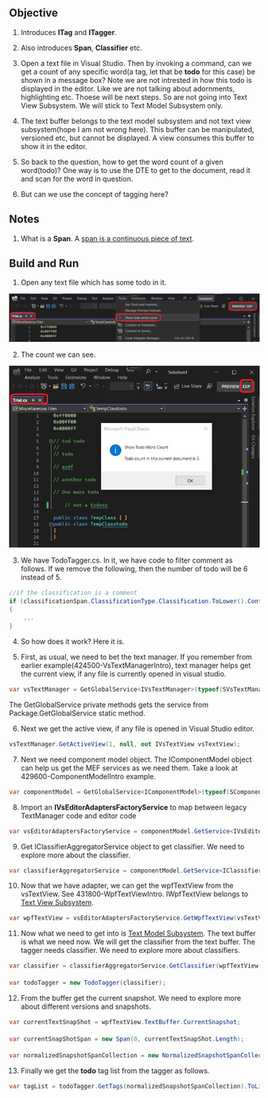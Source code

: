 ## Objective 

1. Introduces **ITag** and **ITagger**.

2. Also introduces **Span**, **Classifier** etc. 

3. Open a text file in Visual Studio. Then by invoking a command, can we get a count of any specific word(a tag, let that be **todo** for this case) be shown in a message box? Note we are not intrested in how this todo is displayed in the editor. Like we are not talking about adornments, highlighting etc. Thoese will be next steps. So are not going into Text View Subsystem. We will stick to Text Model Subsystem only. 

4. The text buffer belongs to the text model subsystem and not text view subsystem(hope I am not wrong here). This buffer can be manipulated, versioned etc, but cannot be displayed. A view consumes this buffer to show it in the editor.

5. So back to the question, how to get the word count of a given word(todo)? One way is to use the DTE to get to the document, read it and scan for the word in question.

6. But can we use the concept of tagging here?

## Notes
1. What is a **Span**. A [span is a continuous piece of text](https://learn.microsoft.com/en-us/visualstudio/extensibility/inside-the-editor#spans-and-normalizedspancollections).

## Build and Run

1. Open any text file which has some todo in it.

![Invoke Command](images/49_50ToolsShowToDoWordCountCommand.jpg)

2. The count we can see.

![Execute Command](images/50_50OpenTrialFileExecuteCommand.jpg)

3. We have TodoTagger.cs. In it, we have code to filter comment as follows. If we remove the following, then the number of todo will be 6 instead of 5. 

```cs
//if the classification is a comment
if (classificationSpan.ClassificationType.Classification.ToLower().Contains("comment"))
{
    ...
}
```

4. So how does it work? Here it is.

5. First, as usual, we need to bet the text manager. If you remember from earlier example(424500-VsTextManagerIntro), text manager helps get the current view, if any file is currently opened in visual studio.
```cs
var vsTextManager = GetGlobalService<IVsTextManager>(typeof(SVsTextManager));
```
The GetGlobalService private methods gets the service from Package.GetGlobalService static method.

6. Next we get the active view, if any file is opened in Visual Studio editor.
```cs
vsTextManager.GetActiveView(1, null, out IVsTextView vsTextView);
```

7. Next we need component model object. The IComponentModel object can help us get the MEF services as we need them. Take a look at 429600-ComponentModelIntro example.
```cs
var componentModel = GetGlobalService<IComponentModel>(typeof(SComponentModel));
```

8. Import an **IVsEditorAdaptersFactoryService** to map between legacy TextManager code and editor code 
```cs
var vsEditorAdaptersFactoryService = componentModel.GetService<IVsEditorAdaptersFactoryService>();
```

9. Get IClassifierAggregatorService object to get classifier. We need to explore more about the classifier. 
```cs
var classifierAggregatorService = componentModel.GetService<IClassifierAggregatorService>();
```

10. Now that we have adapter, we can get the wpfTextView from the vsTextView. See 431800-WpfTextViewIntro. IWpfTextView belongs to [Text View Subsystem](https://learn.microsoft.com/en-us/visualstudio/extensibility/inside-the-editor#text-view-subsystem). 

```cs
var wpfTextView = vsEditorAdaptersFactoryService.GetWpfTextView(vsTextView);
```

11. Now what we need to get into is [Text Model Subsystem](https://learn.microsoft.com/en-us/visualstudio/extensibility/inside-the-editor#text-model-subsystem). The text buffer is what we need now. We will get the classifier from the text buffer. The tagger needs classifier. We need to explore more about classifiers.

```cs
var classifier = classifierAggregatorService.GetClassifier(wpfTextView.TextBuffer);

var todoTagger = new TodoTagger(classifier);
```

12. From the buffer get the current snapshot. We need to explore more about different versions and snapshots.

```cs
var currentTextSnapShot = wpfTextView.TextBuffer.CurrentSnapshot;

var currentSnapShotSpan = new Span(0, currentTextSnapShot.Length);

var normalizedSnapshotSpanCollection = new NormalizedSnapshotSpanCollection(currentTextSnapShot, currentSnapShotSpan);
```

13. Finally we get the **todo** tag list from the tagger as follows. 

```cs
var tagList = todoTagger.GetTags(normalizedSnapshotSpanCollection).ToList();
```




